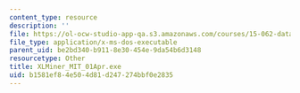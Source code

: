```yaml
---
content_type: resource
description: ''
file: https://ol-ocw-studio-app-qa.s3.amazonaws.com/courses/15-062-data-mining-spring-2003/b1581ef84e504d81d247274bbf0e2835_XLMiner_MIT_01Apr.exe
file_type: application/x-ms-dos-executable
parent_uid: be2bd340-b911-8e30-454e-9da54b6d3148
resourcetype: Other
title: XLMiner_MIT_01Apr.exe
uid: b1581ef8-4e50-4d81-d247-274bbf0e2835
---
```

